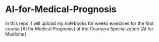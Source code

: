 # AI-for-Medical-Prognosis
In this repo, I will upload my notebooks for weeks exercises for the first course [AI for Medical Prognosis] of the Coursera Specialization [AI for Medicine] 

